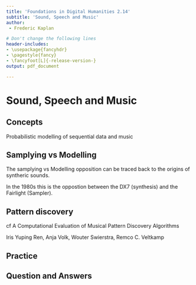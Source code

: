```yaml
---
title: 'Foundations in Digital Humanities 2.14'
subtitle: 'Sound, Speech and Music'
author:
 - Frederic Kaplan

# Don't change the following lines
header-includes:
- \usepackage{fancyhdr}
- \pagestyle{fancy}
- \fancyfoot[L]{-release-version-}
output: pdf_document

---
```


# Sound, Speech and Music

## Concepts



Probabilistic modelling of sequential data and music

## Samplying vs Modelling

The samplying vs Modelling opposition can be traced back to the origins of syntheric sounds. 

In the 1980s this is the oppostion between the DX7 (synthesis) and the Fairlight (Sampler). 



## Pattern discovery

cf A Computational Evaluation of Musical Pattern Discovery Algorithms

Iris Yuping Ren, Anja Volk, Wouter Swierstra, Remco C. Veltkamp

## Practice



## Question and Answers 




